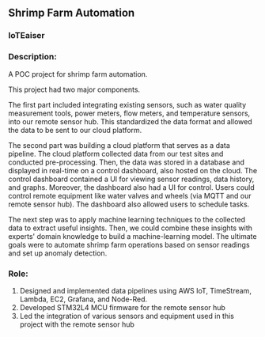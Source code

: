 ## Shrimp Farm Automation

### IoTEaiser

### Description:
A POC project for shrimp farm automation.

This project had two major components.

The first part included integrating existing sensors, such as water quality measurement tools, power meters, flow meters, and temperature sensors, into our remote sensor hub. This standardized the data format and allowed the data to be sent to our cloud platform.

The second part was building a cloud platform that serves as a data pipeline. The cloud platform collected data from our test sites and conducted pre-processing. Then, the data was stored in a database and displayed in real-time on a control dashboard, also hosted on the cloud. The control dashboard contained a UI for viewing sensor readings, data history, and graphs. Moreover, the dashboard also had a UI for control. Users could control remote equipment like water valves and wheels (via MQTT and our remote sensor hub). The dashboard also allowed users to schedule tasks.

The next step was to apply machine learning techniques to the collected data to extract useful insights. Then, we could combine these insights with experts' domain knowledge to build a machine-learning model. The ultimate goals were to automate shrimp farm operations based on sensor readings and set up anomaly detection.

### Role:
1. Designed and implemented data pipelines using AWS IoT, TimeStream, Lambda, EC2, Grafana, and Node-Red.
2. Developed STM32L4 MCU firmware for the remote sensor hub
3. Led the integration of various sensors and equipment used in this project with the remote sensor hub
